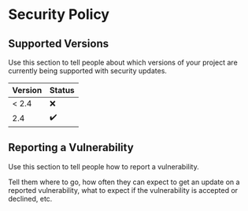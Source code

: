 # Security Policy

## Supported Versions

Use this section to tell people about which versions of your project are
currently being supported with security updates.

| Version | Status |
|---------|--------|
| < 2.4   | ❌      |
| 2.4     | ✔️     |

## Reporting a Vulnerability

Use this section to tell people how to report a vulnerability.

Tell them where to go, how often they can expect to get an update on a
reported vulnerability, what to expect if the vulnerability is accepted or
declined, etc.
